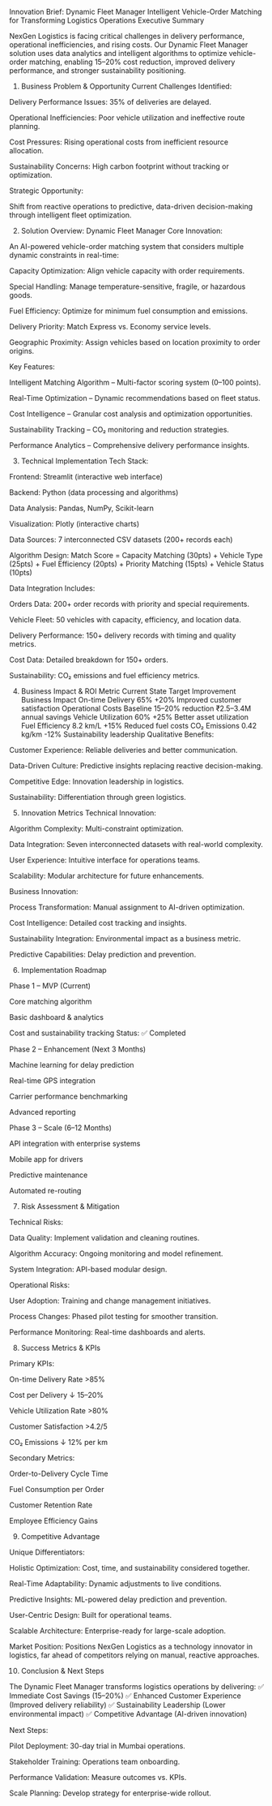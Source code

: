 Innovation Brief: Dynamic Fleet Manager
Intelligent Vehicle-Order Matching for Transforming Logistics Operations
Executive Summary

NexGen Logistics is facing critical challenges in delivery performance, operational inefficiencies, and rising costs. Our Dynamic Fleet Manager solution uses data analytics and intelligent algorithms to optimize vehicle-order matching, enabling 15–20% cost reduction, improved delivery performance, and stronger sustainability positioning.

1. Business Problem & Opportunity
Current Challenges Identified:

Delivery Performance Issues: 35% of deliveries are delayed.

Operational Inefficiencies: Poor vehicle utilization and ineffective route planning.

Cost Pressures: Rising operational costs from inefficient resource allocation.

Sustainability Concerns: High carbon footprint without tracking or optimization.

Strategic Opportunity:

Shift from reactive operations to predictive, data-driven decision-making through intelligent fleet optimization.

2. Solution Overview: Dynamic Fleet Manager
Core Innovation:

An AI-powered vehicle-order matching system that considers multiple dynamic constraints in real-time:

Capacity Optimization: Align vehicle capacity with order requirements.

Special Handling: Manage temperature-sensitive, fragile, or hazardous goods.

Fuel Efficiency: Optimize for minimum fuel consumption and emissions.

Delivery Priority: Match Express vs. Economy service levels.

Geographic Proximity: Assign vehicles based on location proximity to order origins.

Key Features:

Intelligent Matching Algorithm – Multi-factor scoring system (0–100 points).

Real-Time Optimization – Dynamic recommendations based on fleet status.

Cost Intelligence – Granular cost analysis and optimization opportunities.

Sustainability Tracking – CO₂ monitoring and reduction strategies.

Performance Analytics – Comprehensive delivery performance insights.

3. Technical Implementation
Tech Stack:

Frontend: Streamlit (interactive web interface)

Backend: Python (data processing and algorithms)

Data Analysis: Pandas, NumPy, Scikit-learn

Visualization: Plotly (interactive charts)

Data Sources: 7 interconnected CSV datasets (200+ records each)

Algorithm Design:
Match Score = Capacity Matching (30pts) + Vehicle Type (25pts) +
              Fuel Efficiency (20pts) + Priority Matching (15pts) +
              Vehicle Status (10pts)


Data Integration Includes:

Orders Data: 200+ order records with priority and special requirements.

Vehicle Fleet: 50 vehicles with capacity, efficiency, and location data.

Delivery Performance: 150+ delivery records with timing and quality metrics.

Cost Data: Detailed breakdown for 150+ orders.

Sustainability: CO₂ emissions and fuel efficiency metrics.

4. Business Impact & ROI
Metric	Current State	Target Improvement	Business Impact
On-time Delivery	65%	+20%	Improved customer satisfaction
Operational Costs	Baseline	15–20% reduction	₹2.5–3.4M annual savings
Vehicle Utilization	60%	+25%	Better asset utilization
Fuel Efficiency	8.2 km/L	+15%	Reduced fuel costs
CO₂ Emissions	0.42 kg/km	-12%	Sustainability leadership
Qualitative Benefits:

Customer Experience: Reliable deliveries and better communication.

Data-Driven Culture: Predictive insights replacing reactive decision-making.

Competitive Edge: Innovation leadership in logistics.

Sustainability: Differentiation through green logistics.

5. Innovation Metrics
Technical Innovation:

Algorithm Complexity: Multi-constraint optimization.

Data Integration: Seven interconnected datasets with real-world complexity.

User Experience: Intuitive interface for operations teams.

Scalability: Modular architecture for future enhancements.

Business Innovation:

Process Transformation: Manual assignment to AI-driven optimization.

Cost Intelligence: Detailed cost tracking and insights.

Sustainability Integration: Environmental impact as a business metric.

Predictive Capabilities: Delay prediction and prevention.

6. Implementation Roadmap

Phase 1 – MVP (Current)

Core matching algorithm

Basic dashboard & analytics

Cost and sustainability tracking
Status: ✅ Completed

Phase 2 – Enhancement (Next 3 Months)

Machine learning for delay prediction

Real-time GPS integration

Carrier performance benchmarking

Advanced reporting

Phase 3 – Scale (6–12 Months)

API integration with enterprise systems

Mobile app for drivers

Predictive maintenance

Automated re-routing

7. Risk Assessment & Mitigation

Technical Risks:

Data Quality: Implement validation and cleaning routines.

Algorithm Accuracy: Ongoing monitoring and model refinement.

System Integration: API-based modular design.

Operational Risks:

User Adoption: Training and change management initiatives.

Process Changes: Phased pilot testing for smoother transition.

Performance Monitoring: Real-time dashboards and alerts.

8. Success Metrics & KPIs

Primary KPIs:

On-time Delivery Rate >85%

Cost per Delivery ↓ 15–20%

Vehicle Utilization Rate >80%

Customer Satisfaction >4.2/5

CO₂ Emissions ↓ 12% per km

Secondary Metrics:

Order-to-Delivery Cycle Time

Fuel Consumption per Order

Customer Retention Rate

Employee Efficiency Gains

9. Competitive Advantage

Unique Differentiators:

Holistic Optimization: Cost, time, and sustainability considered together.

Real-Time Adaptability: Dynamic adjustments to live conditions.

Predictive Insights: ML-powered delay prediction and prevention.

User-Centric Design: Built for operational teams.

Scalable Architecture: Enterprise-ready for large-scale adoption.

Market Position:
Positions NexGen Logistics as a technology innovator in logistics, far ahead of competitors relying on manual, reactive approaches.

10. Conclusion & Next Steps

The Dynamic Fleet Manager transforms logistics operations by delivering:
✅ Immediate Cost Savings (15–20%)
✅ Enhanced Customer Experience (Improved delivery reliability)
✅ Sustainability Leadership (Lower environmental impact)
✅ Competitive Advantage (AI-driven innovation)

Next Steps:

Pilot Deployment: 30-day trial in Mumbai operations.

Stakeholder Training: Operations team onboarding.

Performance Validation: Measure outcomes vs. KPIs.

Scale Planning: Develop strategy for enterprise-wide rollout.
